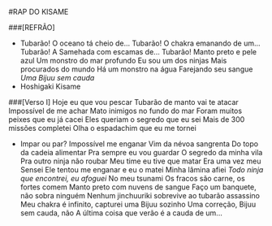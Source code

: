 #RAP DO KISAME

###[REFRÃO]
 - Tubarão!
O oceano tá cheio de...
Tubarão!
O chakra emanando de um... 
Tubarão!
A Samehada com escamas de... 
Tubarão!
Manto preto e pele azul
Um monstro do mar profundo
Eu sou um dos ninjas 
Mais procurados do mundo
Há um monstro na água
Farejando seu sangue 
*Uma Bijuu sem cauda*
 - Hoshigaki Kisame

###[Verso I]
Hoje eu que vou pescar
Tubarão de manto vai te atacar
Impossível de me achar
Mato inimigos no fundo do mar
Foram muitos peixes que eu já cacei
Eles queriam o segredo que eu sei 
Mais de 300 missões completei
Olha o espadachim que eu me tornei
 - Impar ou par? 
Impossível me enganar
Vim da névoa sangrenta
Do topo da cadeia alimentar 
Pra sempre eu vou guardar
O segredo da minha vila
Pra outro ninja não roubar
Meu time eu tive que matar
Era uma vez meu Sensei 
Ele tentou me enganar e eu o matei
Minha lâmina afiei
_Todo ninja que encontrei, eu afoguei_
No meu tsunami
Os fracos são carne, os fortes comem
Manto preto com nuvens de sangue 
Faço um banquete, não sobra ninguém
Nenhum jinchuuriki sobrevive ao tubarão assassino
Meu chakra é infinito, capturei uma Bijuu sozinho
Uma correção, Bijuu sem cauda, não
A última coisa que verão é a cauda de um...
